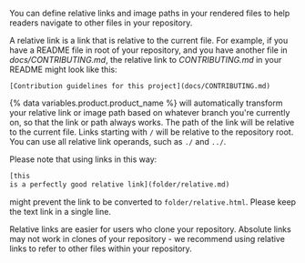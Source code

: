 You can define relative links and image paths in your rendered files to help readers navigate to other files in your repository.

A relative link is a link that is relative to the current file. For example, if you have a  README file in root of your repository, and you have another file in _docs/CONTRIBUTING.md_, the relative link to _CONTRIBUTING.md_ in your README might look like this:

```text
[Contribution guidelines for this project](docs/CONTRIBUTING.md)
```

{% data variables.product.product_name %} will automatically transform your relative link or image path based on whatever branch you're currently on, so that the link or path always works. The path of the link will be relative to the current file. Links starting with `/` will be relative to the repository root. You can use all relative link operands, such as `./` and `../`.

Please note that using links in this way:

```markdown
[this
is a perfectly good relative link](folder/relative.md)
```

might prevent the link to be converted to `folder/relative.html`. Please keep the text link in a single line.

Relative links are easier for users who clone your repository. Absolute links may not work in clones of your repository - we recommend using relative links to refer to other files within your repository.

